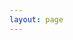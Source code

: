```yaml
---
layout: page
---
```


<script lang="ts" setup>
import { data } from "./team.data";
import {
  VPTeamPage,
  VPTeamPageTitle,
  VPTeamMembers,
  VPTeamPageSection
} from 'vitepress/theme'

const shuffleArray = (array) =>
  array
    .map((value) => ({ value, sort: Math.random() }))
    .sort((a, b) => a.sort - b.sort)
    .map(({ value }) => value);

const sortByContributions = (a, b) => a.contributions - b.contributions;

    
// https://vitepress.dev/reference/default-theme-team-page#show-team-members-in-a-page
// Add your full name here, if you want it to be shown
const overrides = [
  {
    login: "mj-hof",
    name: 'Martin Hofmann',
    core: true,
    title: 'Product Owner',
  },
  {
    login: "jannick-ux",
    name: 'Jannick Keller',
    core: true,
    title: 'Design Lead',
  },
  {
    login: "flubnau",
    name: 'Florian Lubnau',
    core: true,
    title: 'Designer',
  },
  {
    login: "JoCa96",
    name: 'Jonathan Leo Carle',
    core: true,
    title: 'Engineering Lead',
  },
  {
    login: "BoppLi",
    name: 'Linda Bopp',
    core: true,
    title: 'Engineer',
  },
  {
    login: "larsrickert",
    name: 'Lars Rickert',
    core: true,
    title: 'Engineer',
  },
  {
    login: "MajaZarkova",
    name: 'Maja Zarkova',
    core: true,
    title: 'Engineer',
  },
    {
    login: "ChristianBusshoff",
    name: 'Christian Bußhoff',
    core: true,
    title: 'Engineer',
  },
  {
    login: "rhoggs-bot-test-account",
    type: "Bot",
  },
  {
    login: "oemueller",
    name: "Oliver Müller"
  },
  {
    login: "markbrockhoff",
    name: "Mark Brockhoff"
  }
];

const mapped = data.contributors.map((c) => ({
  ...c,
  avatar: c.avatar_url,
  name: c.login,
  links: [
    { icon: 'github', link: c.html_url },
  ],
  ...overrides.find(n => c.login === n.login)
}));

const coreMembers = mapped.filter(m => m.core);
const bots = mapped.filter(m => m.type === "Bot").sort(sortByContributions);
const contributors = mapped.filter(m => !bots.includes(m) && !coreMembers.includes(m)).sort(sortByContributions);
</script>

<VPTeamPage>
  <VPTeamPageTitle>
    <template #title>Meet the team 👋</template>
    <template #lead>
      onyx is maintained by a dedicated team at <a href="https://it.schwarz">Schwarz IT</a>. Below you will find the core members of our team.
      <br><br>
      Are you looking for a bug report or feature request?
      <br><br>
      Then please use our <a href="https://github.com/SchwarzIT/onyx/issues">GitHub issues</a>.
      For general Q&A, announcements and polls feel free to visit our community space via <a href="https://github.com/SchwarzIT/onyx/discussions/categories/q-a">GitHub discussions</a>.
    </template>

  </VPTeamPageTitle>
  
  <VPTeamMembers size="medium" :members="shuffleArray(coreMembers)" />
  <VPTeamPageSection>
    <template #title>Thank you to all contributors 🙏</template>
    <template #members>
      <VPTeamMembers size="small" :members="contributors" />
    </template>
  </VPTeamPageSection>
  <VPTeamPageSection>
    <template #title>Our hardworking bots 🤖</template>
    <template #members>
      <VPTeamMembers size="small" :members="bots" />
    </template>
  </VPTeamPageSection>
</VPTeamPage>
